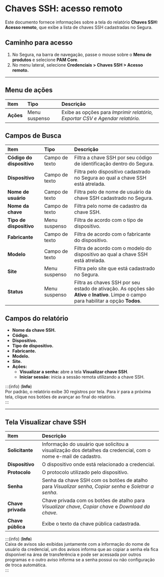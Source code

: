 # Chaves SSH: acesso remoto

Este documento fornece informações sobre a tela do relatório **Chaves SSH: Acesso remoto**, que exibe a lista de chaves SSH cadastradas no Segura.

## Caminho para acesso
1. No Segura, na barra de navegação, passe o mouse sobre o **Menu de produtos** e selecione **PAM Core**.  
2. No menu lateral, selecione **Credenciais > Chaves SSH > Acesso remoto.**

---
## Menu de ações
| **Item**  | **Tipo** | **Descrição** |
| :---- | :---- | :---- |
| **Ações** | Menu suspenso | Exibe as opções para *Imprimir relatório, Exportar CSV e Agendar relatório.* |

## Campos de Busca
| **Item** | **Tipo** | **Descrição** |
| :---- | :---- | :---- |
| **Código do dispositivo** | Campo de texto | Filtra a chave SSH por seu código de identificação dentro do Segura. |
| **Dispositivo** | Campo de texto | Filtra pelo dispositivo cadastrado no Segura ao qual a chave SSH está atrelada. |
| **Nome de usuário** | Campo de texto | Filtra pelo de nome de usuário da chave SSH cadastrado no Segura. |
| **Nome da chave** | Campo de texto | Filtra pelo nome de cadastro da chave SSH. |
| **Tipo de dispositivo** | Menu suspenso | Filtra de acordo com o tipo de dispositivo. |
| **Fabricante** | Campo de texto | Filtra de acordo com o fabricante do dispositivo. |
| **Modelo** | Campo de texto | Filtra de acordo com o modelo do dispositivo ao qual a chave SSH está atrelada. |
| **Site** | Menu suspenso | Filtra pelo site que está cadastrado no Segura. |
| **Status** | Menu suspenso | Filtra as chaves SSH por seu estado de ativação. As opções são **Ativo** e **Inativo**. Limpe o campo para habilitar a opção **Todos**. |

## **Campos do relatório**
* **Nome da chave SSH.**  
* **Código.**  
* **Dispositivo.**  
* **Tipo de dispositivo.**  
* **Fabricante.**  
* **Modelo.**  
* **Site.**  
* **Ações:**  
  * **Visualizar a senha:** abre a tela **Visualizar chave SSH**.  
  * **Iniciar sessão:** inicia a sessão remota utilizando a chave SSH.

:::(info) (**Info**)  
Por padrão, o relatório exibe 30 registros por tela. Para ir para a próxima tela, clique nos botões de avançar ao final do relatório.  
:::

---
## Tela Visualizar chave SSH
| **Item** | **Descrição** |
| :---- | :---- |
| **Solicitante** | Informação do usuário que solicitou a visualização dos detalhes da credencial, com o nome e-mail de cadastro. |
| **Dispositivo** | O dispositivo onde está relacionado a credencial. |
| **Protocolo** | O protocolo utilizado pelo dispositivo. |
| **Senha** | Senha da chave SSH com os botões de atalho para *Visualizar senha*, *Copiar senha* e *Soletrar a senha*. |
| **Chave privada** | Chave privada com os botões de atalho para *Visualizar chave*, *Copiar chave* e *Download da chave*. |
| **Chave pública** | Exibe o texto da chave pública cadastrada. |

:::(info) (**Info**)  
Caixa de avisos são exibidas juntamente com a informação do nome de usuário da credencial, um dos avisos informa que ao copiar a senha ela fica disponível na área de transferência e pode ser acessada por outros programas e o outro aviso informa se a senha possui ou não configuração de troca automática.  
:::